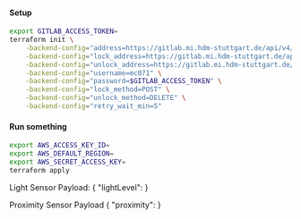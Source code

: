 #### Setup

```sh
export GITLAB_ACCESS_TOKEN=
terraform init \
    -backend-config="address=https://gitlab.mi.hdm-stuttgart.de/api/v4/projects/9068/terraform/state/default" \
    -backend-config="lock_address=https://gitlab.mi.hdm-stuttgart.de/api/v4/projects/9068/terraform/state/default/lock" \
    -backend-config="unlock_address=https://gitlab.mi.hdm-stuttgart.de/api/v4/projects/9068/terraform/state/default/lock" \
    -backend-config="username=mc071" \
    -backend-config="password=$GITLAB_ACCESS_TOKEN" \
    -backend-config="lock_method=POST" \
    -backend-config="unlock_method=DELETE" \
    -backend-config="retry_wait_min=5"

```

#### Run something

```sh
export AWS_ACCESS_KEY_ID=
export AWS_DEFAULT_REGION=
export AWS_SECRET_ACCESS_KEY=
terraform apply
```

Light Sensor Payload:
{
"lightLevel":
}

Proximity Sensor Payload
{
"proximity":
}
